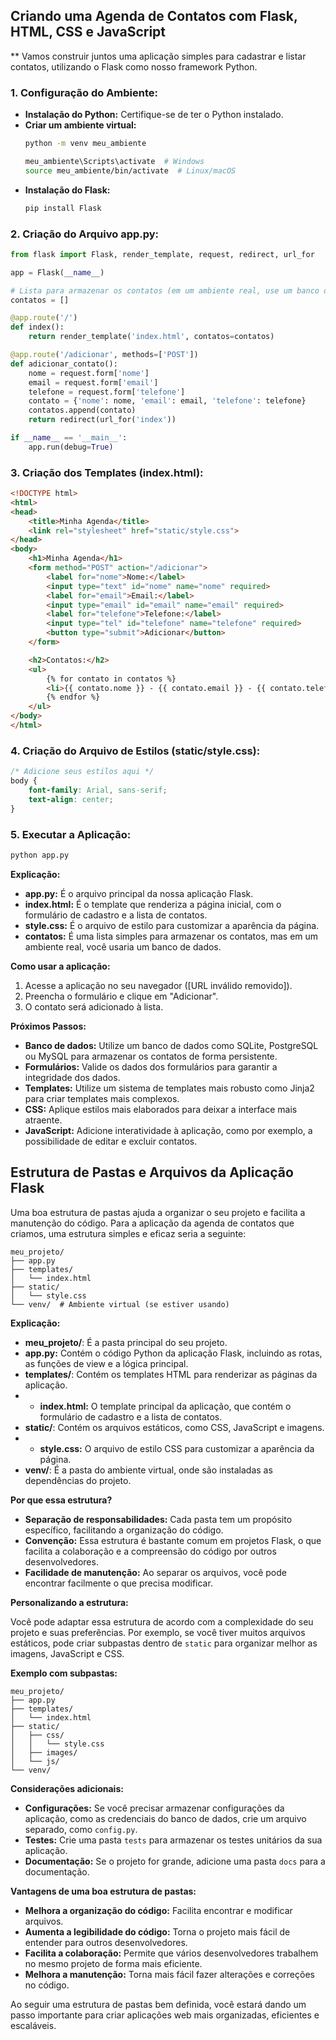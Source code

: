 ## Criando uma Agenda de Contatos com Flask, HTML, CSS e JavaScript

** Vamos construir juntos uma aplicação simples para cadastrar e listar contatos, utilizando o Flask como nosso framework Python.

### 1\. **Configuração do Ambiente:**

  * **Instalação do Python:** Certifique-se de ter o Python instalado.
  * **Criar um ambiente virtual:**
    ```bash
    python -m venv meu_ambiente
    ```
    ```bash
    meu_ambiente\Scripts\activate  # Windows
    source meu_ambiente/bin/activate  # Linux/macOS
    ```
  * **Instalação do Flask:**
    ```bash
    pip install Flask
    ```

### 2\. **Criação do Arquivo app.py:**

```python
from flask import Flask, render_template, request, redirect, url_for

app = Flask(__name__)

# Lista para armazenar os contatos (em um ambiente real, use um banco de dados)
contatos = []

@app.route('/')
def index():
    return render_template('index.html', contatos=contatos)

@app.route('/adicionar', methods=['POST'])
def adicionar_contato():
    nome = request.form['nome']
    email = request.form['email']
    telefone = request.form['telefone']
    contato = {'nome': nome, 'email': email, 'telefone': telefone}
    contatos.append(contato)
    return redirect(url_for('index'))

if __name__ == '__main__':
    app.run(debug=True)
```

### 3\. **Criação dos Templates (index.html):**

```html
<!DOCTYPE html>
<html>
<head>
    <title>Minha Agenda</title>
    <link rel="stylesheet" href="static/style.css">
</head>
<body>
    <h1>Minha Agenda</h1>
    <form method="POST" action="/adicionar">
        <label for="nome">Nome:</label>
        <input type="text" id="nome" name="nome" required>
        <label for="email">Email:</label>
        <input type="email" id="email" name="email" required>
        <label for="telefone">Telefone:</label>
        <input type="tel" id="telefone" name="telefone" required>
        <button type="submit">Adicionar</button>
    </form>

    <h2>Contatos:</h2>
    <ul>
        {% for contato in contatos %}
        <li>{{ contato.nome }} - {{ contato.email }} - {{ contato.telefone }}</li>
        {% endfor %}
    </ul>
</body>
</html>
```

### 4\. **Criação do Arquivo de Estilos (static/style.css):**

```css
/* Adicione seus estilos aqui */
body {
    font-family: Arial, sans-serif;
    text-align: center;
}
```

### 5\. **Executar a Aplicação:**

```bash
python app.py
```

**Explicação:**

  * **app.py:** É o arquivo principal da nossa aplicação Flask.
  * **index.html:** É o template que renderiza a página inicial, com o formulário de cadastro e a lista de contatos.
  * **style.css:** É o arquivo de estilo para customizar a aparência da página.
  * **contatos:** É uma lista simples para armazenar os contatos, mas em um ambiente real, você usaria um banco de dados.

**Como usar a aplicação:**

1.  Acesse a aplicação no seu navegador ([URL inválido removido]).
2.  Preencha o formulário e clique em "Adicionar".
3.  O contato será adicionado à lista.

**Próximos Passos:**

  * **Banco de dados:** Utilize um banco de dados como SQLite, PostgreSQL ou MySQL para armazenar os contatos de forma persistente.
  * **Formulários:** Valide os dados dos formulários para garantir a integridade dos dados.
  * **Templates:** Utilize um sistema de templates mais robusto como Jinja2 para criar templates mais complexos.
  * **CSS:** Aplique estilos mais elaborados para deixar a interface mais atraente.
  * **JavaScript:** Adicione interatividade à aplicação, como por exemplo, a possibilidade de editar e excluir contatos.

## Estrutura de Pastas e Arquivos da Aplicação Flask

Uma boa estrutura de pastas ajuda a organizar o seu projeto e facilita a manutenção do código. Para a aplicação da agenda de contatos que criamos, uma estrutura simples e eficaz seria a seguinte:

```
meu_projeto/
├── app.py
├── templates/
│   └── index.html
├── static/
│   └── style.css
└── venv/  # Ambiente virtual (se estiver usando)
```

**Explicação:**

* **meu_projeto/**: É a pasta principal do seu projeto.
* **app.py:** Contém o código Python da aplicação Flask, incluindo as rotas, as funções de view e a lógica principal.
* **templates/**: Contém os templates HTML para renderizar as páginas da aplicação.
*   * **index.html:** O template principal da aplicação, que contém o formulário de cadastro e a lista de contatos.
* **static/**: Contém os arquivos estáticos, como CSS, JavaScript e imagens.
*   * **style.css:** O arquivo de estilo CSS para customizar a aparência da página.
* **venv/**: É a pasta do ambiente virtual, onde são instaladas as dependências do projeto.

**Por que essa estrutura?**

* **Separação de responsabilidades:** Cada pasta tem um propósito específico, facilitando a organização do código.
* **Convenção:** Essa estrutura é bastante comum em projetos Flask, o que facilita a colaboração e a compreensão do código por outros desenvolvedores.
* **Facilidade de manutenção:** Ao separar os arquivos, você pode encontrar facilmente o que precisa modificar.

**Personalizando a estrutura:**

Você pode adaptar essa estrutura de acordo com a complexidade do seu projeto e suas preferências. Por exemplo, se você tiver muitos arquivos estáticos, pode criar subpastas dentro de `static` para organizar melhor as imagens, JavaScript e CSS.

**Exemplo com subpastas:**

```
meu_projeto/
├── app.py
├── templates/
│   └── index.html
├── static/
│   ├── css/
│   │   └── style.css
│   ├── images/
│   └── js/
└── venv/
```

**Considerações adicionais:**

* **Configurações:** Se você precisar armazenar configurações da aplicação, como as credenciais do banco de dados, crie um arquivo separado, como `config.py`.
* **Testes:** Crie uma pasta `tests` para armazenar os testes unitários da sua aplicação.
* **Documentação:** Se o projeto for grande, adicione uma pasta `docs` para a documentação.

**Vantagens de uma boa estrutura de pastas:**

* **Melhora a organização do código:** Facilita encontrar e modificar arquivos.
* **Aumenta a legibilidade do código:** Torna o projeto mais fácil de entender para outros desenvolvedores.
* **Facilita a colaboração:** Permite que vários desenvolvedores trabalhem no mesmo projeto de forma mais eficiente.
* **Melhora a manutenção:** Torna mais fácil fazer alterações e correções no código.

Ao seguir uma estrutura de pastas bem definida, você estará dando um passo importante para criar aplicações web mais organizadas, eficientes e escaláveis.
